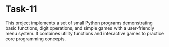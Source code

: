 # Task-11

This project implements a set of small Python programs demonstrating basic functions, digit operations, and simple games with a user-friendly menu system. It combines utility functions and interactive games to practice core programming concepts.
